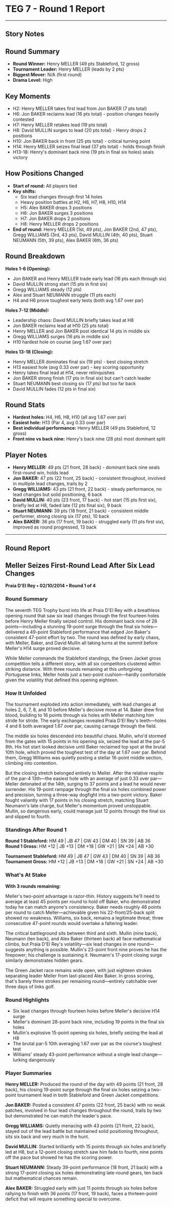 # TEG 7 - Round 1 Report

---

## Story Notes

## Round Summary
- **Round Winner:** Henry MELLER (49 pts Stableford, 12 gross)
- **Tournament Leader:** Henry MELLER (leads by 2 pts)
- **Biggest Mover:** N/A (first round)
- **Drama Level:** High

## Key Moments
- H2: Henry MELLER takes first lead from Jon BAKER (7 pts total)
- H6: Jon BAKER reclaims lead (16 pts total) - position changes heavily contested
- H7: Henry MELLER retakes lead (19 pts total)
- H8: David MULLIN surges to lead (20 pts total) - Henry drops 2 positions
- H10: Jon BAKER back in front (25 pts total) - critical turning point
- H14: Henry MELLER seizes final lead (37 pts total) - holds through finish
- H13-18: Henry's dominant back nine (19 pts in final six holes) seals victory

## How Positions Changed
- **Start of round:** All players tied
- **Key shifts:** 
  - Six lead changes through first 14 holes
  - Heavy position battles at H2, H6, H7, H8, H10, H14
  - H5: Alex BAKER drops 3 positions
  - H6: Jon BAKER surges 3 positions
  - H7: Jon BAKER drops 2 positions
  - H8: Henry MELLER drops 2 positions
- **End of round:** Henry MELLER (1st, 49 pts), Jon BAKER (2nd, 47 pts), Gregg WILLIAMS (3rd, 43 pts), David MULLIN (4th, 40 pts), Stuart NEUMANN (5th, 39 pts), Alex BAKER (6th, 36 pts)

## Round Breakdown
**Holes 1-6 (Opening):**
- Jon BAKER and Henry MELLER trade early lead (16 pts each through six)
- David MULLIN strong start (15 pts in first six)
- Gregg WILLIAMS steady (12 pts)
- Alex and Stuart NEUMANN struggle (11 pts each)
- H4 and H6 prove toughest early tests (both avg 1.67 over par)

**Holes 7-12 (Middle):**
- Leadership chaos: David MULLIN briefly takes lead at H8
- Jon BAKER reclaims lead at H10 (25 pts total)
- Henry MELLER and Jon BAKER post identical 14 pts in middle six
- Gregg WILLIAMS surges (16 pts in middle six)
- H10 hardest hole on course (avg 1.67 over par)

**Holes 13-18 (Closing):**
- Henry MELLER dominates final six (19 pts) - best closing stretch
- H13 easiest hole (avg 0.33 over par) - key scoring opportunity
- Henry takes final lead at H14, never relinquishes
- Jon BAKER strong finish (17 pts in final six) but can't catch leader
- Stuart NEUMANN best closing six (17 pts) but too far back
- David MULLIN fades (12 pts in final six)

## Round Stats
- **Hardest holes:** H4, H6, H8, H10 (all avg 1.67 over par)
- **Easiest hole:** H13 (Par 4, avg 0.33 over par)
- **Best individual performance:** Henry MELLER (49 pts Stableford, 12 gross)
- **Front nine vs back nine:** Henry's back nine (28 pts) most dominant split

## Player Notes
- **Henry MELLER:** 49 pts (21 front, 28 back) - dominant back nine seals first-round win, holds lead
- **Jon BAKER:** 47 pts (22 front, 25 back) - consistent throughout, involved in multiple lead changes, trails by 2
- **Gregg WILLIAMS:** 43 pts (21 front, 22 back) - steady performance, no lead changes but solid positioning, 6 back
- **David MULLIN:** 40 pts (23 front, 17 back) - hot start (15 pts first six), briefly led at H8, faded late (12 pts final six), 9 back
- **Stuart NEUMANN:** 39 pts (18 front, 21 back) - consistent middle performer, strong closing six (17 pts), 10 back
- **Alex BAKER:** 36 pts (17 front, 19 back) - struggled early (11 pts first six), improved as round progressed, 13 back

---

## Round Report

## Meller Seizes First-Round Lead After Six Lead Changes
**Praia D'El Rey • 02/10/2014 • Round 1 of 4**

### Round Summary

The seventh TEG Trophy burst into life at Praia D'El Rey with a breathless opening round that saw six lead changes through the first fourteen holes before Henry Meller finally seized control. His dominant back nine of 28 points—including a stunning 19-point surge through the final six holes—delivered a 49-point Stableford performance that edged Jon Baker's consistent 47-point effort by two. The round was defined by early chaos, with Meller, Baker, and David Mullin all taking turns at the summit before Meller's H14 surge proved decisive.

While Meller commands the Stableford standings, the Green Jacket gross competition tells a different story, with all six competitors clustered within striking distance. With three rounds remaining at this unforgiving Portuguese links, Meller holds just a two-point cushion—hardly comfortable given the volatility that defined this opening eighteen.

### How It Unfolded

The tournament exploded into action immediately, with lead changes at holes 2, 6, 7, 8, and 10 before Meller's decisive move at 14. Baker drew first blood, building to 16 points through six holes with Meller matching him stride for stride. The early exchanges revealed Praia D'El Rey's teeth—holes 4 and 6 both averaged 1.67 over par, causing carnage through the field.

The middle six holes descended into beautiful chaos. Mullin, who'd stormed from the gates with 15 points in his opening six, seized the lead at the par-5 8th. His hot start looked decisive until Baker reclaimed top spot at the brutal 10th hole, which proved the toughest test of the day at 1.67 over par. Behind them, Gregg Williams was quietly posting a stellar 16-point middle section, climbing into contention.

But the closing stretch belonged entirely to Meller. After the relative respite of the par-4 13th—the easiest hole with an average of just 0.33 over par—Meller detonated at the 14th, surging to 37 points and a lead he would never surrender. His 19-point rampage through the final six holes combined power and precision, turning a three-way dogfight into a two-point victory. Baker fought valiantly with 17 points in his closing stretch, matching Stuart Neumann's late charge, but Meller's momentum proved unstoppable. Mullin, so dangerous early, could manage just 12 points through the final six and slipped to fourth.

### Standings After Round 1

**Round 1 Stableford:** HM 49 | JB 47 | GW 43 | DM 40 | SN 39 | AB 36  
**Round 1 Gross:** HM +12 | JB +13 | DM +18 | GW +21 | SN +24 | AB +30

**Tournament Stableford:** HM 49 | JB 47 | GW 43 | DM 40 | SN 39 | AB 36  
**Tournament Gross:** HM +12 | JB +13 | DM +18 | GW +21 | SN +24 | AB +30

### What's At Stake

**With 3 rounds remaining:**

Meller's two-point advantage is razor-thin. History suggests he'll need to average at least 45 points per round to hold off Baker, who demonstrated today he can match anyone's consistency. Baker needs roughly 48 points per round to catch Meller—achievable given his 22-front/25-back split showed no weakness. Williams, six back, remains a legitimate threat; three consecutive 47-point rounds would overtake a faltering leader.

The critical battleground sits between third and sixth. Mullin (nine back), Neumann (ten back), and Alex Baker (thirteen back) all face mathematical climbs, but Praia D'El Rey's volatility—six lead changes in one round—suggests anything is possible. Mullin's 23-point front nine proves he has the firepower; his challenge is sustaining it. Neumann's 17-point closing surge similarly demonstrates hidden gears.

The Green Jacket race remains wide open, with just eighteen strokes separating leader Meller from last-placed Alex Baker. In gross scoring, that's barely three strokes per remaining round—entirely catchable over three days of links golf.

### Round Highlights
- Six lead changes through fourteen holes before Meller's decisive H14 surge
- Meller's dominant 28-point back nine, including 19 points in the final six holes
- Mullin's explosive 15-point opening six holes, briefly seizing the lead at H8
- The brutal par-5 10th averaging 1.67 over par as the course's toughest test
- Williams' steady 43-point performance without a single lead change—lurking dangerously

### Player Summaries

**Henry MELLER:** Produced the round of the day with 49 points (21 front, 28 back), his closing 19-point surge through the final six holes seizing a two-point tournament lead in both Stableford and Green Jacket competitions.

**Jon BAKER:** Posted a consistent 47 points (22 front, 25 back) with no weak patches, involved in four lead changes throughout the round, trails by two but demonstrated he can match the leader's pace.

**Gregg WILLIAMS:** Quietly menacing with 43 points (21 front, 22 back), stayed out of the lead battle but maintained solid positioning throughout, sits six back and very much in the hunt.

**David MULLIN:** Started brilliantly with 15 points through six holes and briefly led at H8, but a 12-point closing stretch saw him fade to fourth, nine points off the pace but showed he has the scoring power.

**Stuart NEUMANN:** Steady 39-point performance (18 front, 21 back) with a strong 17-point closing six holes demonstrating late-round gears, ten back but mathematical chances remain.

**Alex BAKER:** Struggled early with just 11 points through six holes before rallying to finish with 36 points (17 front, 19 back), faces a thirteen-point deficit that will require something special to overcome.

